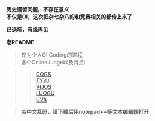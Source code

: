 **历史遗留问题，不存在意义**  
**不仅是OI，这次把杂七杂八的和竞赛相关的都传上来了**  
  
**已退坑，有缘再见**

**老README**

>仅为个人OI Coding的进程  
>各个OnlineJudge以及特点:  

>>[COGS](http://218.28.19.228:8080)  
>>[TYVJ](http://tyvj.cn)  
>>[VIJOS](http://vijos.org)  
>>[LUOGU](http://www.luogu.org)  
>>[UVA](http://uva.onlinejudge.org)  

>**若中文乱码，请下载后用notepad++等文本编辑器打开**  